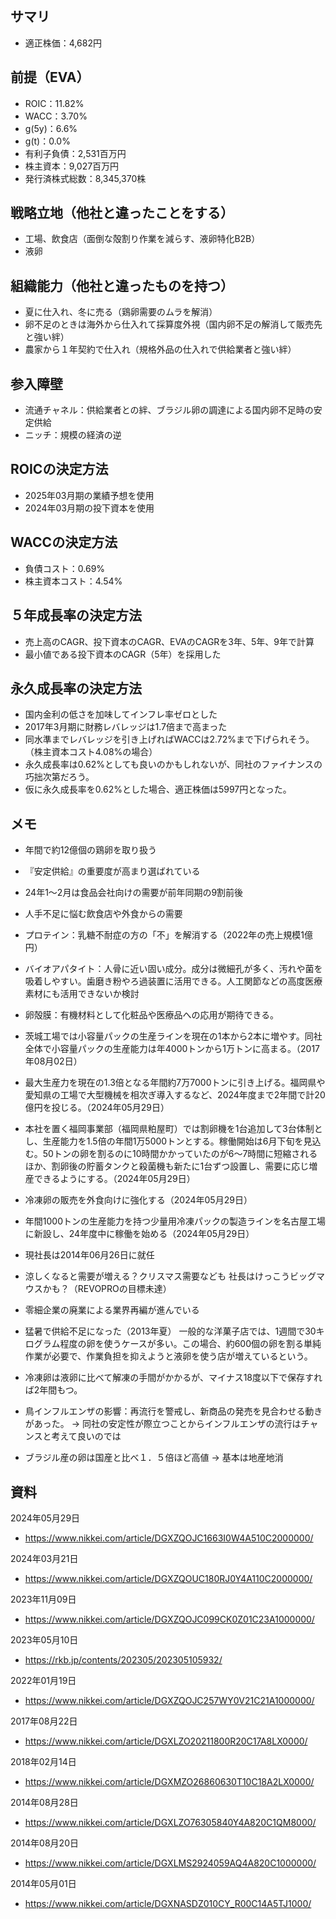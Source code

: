 ## サマリ
- 適正株価：4,682円

## 前提（EVA）
- ROIC：11.82%
- WACC：3.70%
- g(5y)：6.6%
- g(t)：0.0%
- 有利子負債：2,531百万円
- 株主資本：9,027百万円
- 発行済株式総数：8,345,370株

## 戦略立地（他社と違ったことをする）
- 工場、飲食店（面倒な殻割り作業を減らす、液卵特化B2B）
- 液卵

## 組織能力（他社と違ったものを持つ）
- 夏に仕入れ、冬に売る（鶏卵需要のムラを解消）
- 卵不足のときは海外から仕入れて採算度外視（国内卵不足の解消して販売先と強い絆）
- 農家から１年契約で仕入れ（規格外品の仕入れで供給業者と強い絆）

## 参入障壁
- 流通チャネル：供給業者との絆、ブラジル卵の調達による国内卵不足時の安定供給
- ニッチ：規模の経済の逆

## ROICの決定方法
- 2025年03月期の業績予想を使用
- 2024年03月期の投下資本を使用

## WACCの決定方法
- 負債コスト：0.69%
- 株主資本コスト：4.54%

## ５年成長率の決定方法
- 売上高のCAGR、投下資本のCAGR、EVAのCAGRを3年、5年、9年で計算
- 最小値である投下資本のCAGR（5年）を採用した

## 永久成長率の決定方法
- 国内金利の低さを加味してインフレ率ゼロとした
- 2017年3月期に財務レバレッジは1.7倍まで高まった
- 同水準までレバレッジを引き上げればWACCは2.72%まで下げられそう。（株主資本コスト4.08%の場合）
- 永久成長率は0.62%としても良いのかもしれないが、同社のファイナンスの巧拙次第だろう。
- 仮に永久成長率を0.62%とした場合、適正株価は5997円となった。

## メモ

- 年間で約12億個の鶏卵を取り扱う
- 『安定供給』の重要度が高まり選ばれている
- 24年1〜2月は食品会社向けの需要が前年同期の9割前後

- 人手不足に悩む飲食店や外食からの需要
- プロテイン：乳糖不耐症の方の「不」を解消する（2022年の売上規模1億円）
- バイオアパタイト：人骨に近い固い成分。成分は微細孔が多く、汚れや菌を吸着しやすい。歯磨き粉やろ過装置に活用できる。人工関節などの高度医療素材にも活用できないか検討
- 卵殻膜：有機材料として化粧品や医療品への応用が期待できる。

- 茨城工場では小容量パックの生産ラインを現在の1本から2本に増やす。同社全体で小容量パックの生産能力は年4000トンから1万トンに高まる。（2017年08月02日）
- 最大生産力を現在の1.3倍となる年間約7万7000トンに引き上げる。福岡県や愛知県の工場で大型機械を相次ぎ導入するなど、2024年度まで2年間で計20億円を投じる。（2024年05月29日）
- 本社を置く福岡事業部（福岡県粕屋町）では割卵機を1台追加して3台体制とし、生産能力を1.5倍の年間1万5000トンとする。稼働開始は6月下旬を見込む。50トンの卵を割るのに10時間かかっていたのが6〜7時間に短縮されるほか、割卵後の貯蓄タンクと殺菌機も新たに1台ずつ設置し、需要に応じ増産できるようにする。（2024年05月29日）
- 冷凍卵の販売を外食向けに強化する（2024年05月29日）
- 年間1000トンの生産能力を持つ少量用冷凍パックの製造ラインを名古屋工場に新設し、24年度中に稼働を始める（2024年05月29日）

- 現社長は2014年06月26日に就任
- 涼しくなると需要が増える？クリスマス需要なども
社長はけっこうビッグマウスかも？（REVOPROの目標未達）
- 零細企業の廃業による業界再編が進んでいる
- 猛暑で供給不足になった（2013年夏）
一般的な洋菓子店では、1週間で30キログラム程度の卵を使うケースが多い。この場合、約600個の卵を割る単純作業が必要で、作業負担を抑えようと液卵を使う店が増えているという。
- 冷凍卵は液卵に比べて解凍の手間がかかるが、マイナス18度以下で保存すれば2年間もつ。
- 鳥インフルエンザの影響：再流行を警戒し、新商品の発売を見合わせる動きがあった。 -> 同社の安定性が際立つことからインフルエンザの流行はチャンスと考えて良いのでは
- ブラジル産の卵は国産と比べ１．５倍ほど高値 -> 基本は地産地消

## 資料

2024年05月29日
- https://www.nikkei.com/article/DGXZQOJC1663I0W4A510C2000000/

2024年03月21日
- https://www.nikkei.com/article/DGXZQOUC180RJ0Y4A110C2000000/

2023年11月09日
- https://www.nikkei.com/article/DGXZQOJC099CK0Z01C23A1000000/

2023年05月10日
- https://rkb.jp/contents/202305/202305105932/

2022年01月19日
- https://www.nikkei.com/article/DGXZQOJC257WY0V21C21A1000000/

2017年08月22日
- https://www.nikkei.com/article/DGXLZO20211800R20C17A8LX0000/

2018年02月14日
- https://www.nikkei.com/article/DGXMZO26860630T10C18A2LX0000/

2014年08月28日
- https://www.nikkei.com/article/DGXLZO76305840Y4A820C1QM8000/

2014年08月20日
- https://www.nikkei.com/article/DGXLMS2924059AQ4A820C1000000/

2014年05月01日
- https://www.nikkei.com/article/DGXNASDZ010CY_R00C14A5TJ1000/